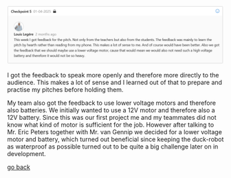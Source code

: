 ![feedbackWeek6](images/feedbackWeek6.png "feedbackWeek6")

I got the feedback to speak more openly and therefore more directly to the audience. This makes a lot of sense and I learned out of that to prepare and practise my pitches before holding them.

My team also got the feedback to use lower voltage motors and therefore also batteries. We initially wanted to use a 12V motor and therefore also a 12V battery. Since this was our first project me and my teammates did not know what kind of motor is sufficient for the job. However after talking to Mr. Eric Peters together with Mr. van Gennip we decided for a lower voltage motor and battery, which turned out beneficial since keeping the duck-robot as waterproof as possible turned out to be quite a big challenge later on in development.

[go back](/doc/PersonalDevelopmentPlan.md)
